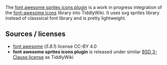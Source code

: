 The [font awesome sprites icons plugin](#$:/plugins/sycom/f-awesome) is a work in progress integration of the [font-awesome icons][f-a] library into TiddlyWiki. It uses svg sprites library instead of classsical font library and is pretty lightweight.

## Sources / licenses
* [font awesome][f-a] (_5.8.1_) license CC-BY 4.0
* **font awesome sprites icons plugin** is released under similar [BSD 3-Clause license][license] as TiddlyWiki

[f-a]: https://fontawesome.com
[license]: https://framagit.org/sycom/TiddlyWikiPlugins/LICENSE.md
